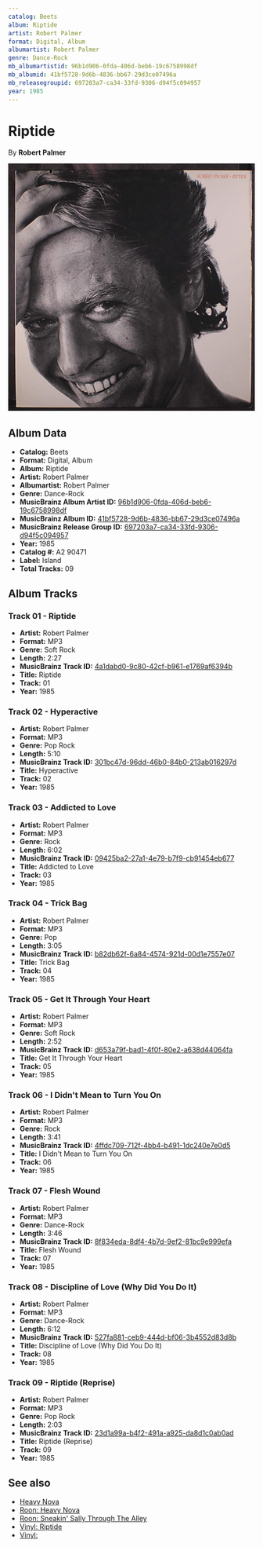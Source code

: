 ```yaml
---
catalog: Beets
album: Riptide
artist: Robert Palmer
format: Digital, Album
albumartist: Robert Palmer
genre: Dance-Rock
mb_albumartistid: 96b1d906-0fda-406d-beb6-19c6758998df
mb_albumid: 41bf5728-9d6b-4836-bb67-29d3ce07496a
mb_releasegroupid: 697203a7-ca34-33fd-9306-d94f5c094957
year: 1985
---
```


# Riptide

By **Robert Palmer**

![](../../assets/beetscovers/Robert_Palmer-Riptide.jpg)

## Album Data

- **Catalog:** Beets
- **Format:** Digital, Album
- **Album:** Riptide
- **Artist:** Robert Palmer
- **Albumartist:** Robert Palmer
- **Genre:** Dance-Rock
- **MusicBrainz Album Artist ID:** [96b1d906-0fda-406d-beb6-19c6758998df](https://musicbrainz.org/artist/96b1d906-0fda-406d-beb6-19c6758998df)
- **MusicBrainz Album ID:** [41bf5728-9d6b-4836-bb67-29d3ce07496a](https://musicbrainz.org/release/41bf5728-9d6b-4836-bb67-29d3ce07496a)
- **MusicBrainz Release Group ID:** [697203a7-ca34-33fd-9306-d94f5c094957](https://musicbrainz.org/release-group/697203a7-ca34-33fd-9306-d94f5c094957)
- **Year:** 1985
- **Catalog #:** A2 90471
- **Label:** Island
- **Total Tracks:** 09

## Album Tracks

### Track 01 - Riptide

- **Artist:** Robert Palmer
- **Format:** MP3
- **Genre:** Soft Rock
- **Length:** 2:27
- **MusicBrainz Track ID:** [4a1dabd0-9c80-42cf-b961-e1769af6394b](https://musicbrainz.org/recording/4a1dabd0-9c80-42cf-b961-e1769af6394b)
- **Title:** Riptide
- **Track:** 01
- **Year:** 1985

### Track 02 - Hyperactive

- **Artist:** Robert Palmer
- **Format:** MP3
- **Genre:** Pop Rock
- **Length:** 5:10
- **MusicBrainz Track ID:** [301bc47d-96dd-46b0-84b0-213ab016297d](https://musicbrainz.org/recording/301bc47d-96dd-46b0-84b0-213ab016297d)
- **Title:** Hyperactive
- **Track:** 02
- **Year:** 1985

### Track 03 - Addicted to Love

- **Artist:** Robert Palmer
- **Format:** MP3
- **Genre:** Rock
- **Length:** 6:02
- **MusicBrainz Track ID:** [09425ba2-27a1-4e79-b7f9-cb91454eb677](https://musicbrainz.org/recording/09425ba2-27a1-4e79-b7f9-cb91454eb677)
- **Title:** Addicted to Love
- **Track:** 03
- **Year:** 1985

### Track 04 - Trick Bag

- **Artist:** Robert Palmer
- **Format:** MP3
- **Genre:** Pop
- **Length:** 3:05
- **MusicBrainz Track ID:** [b82db62f-6a84-4574-921d-00d1e7557e07](https://musicbrainz.org/recording/b82db62f-6a84-4574-921d-00d1e7557e07)
- **Title:** Trick Bag
- **Track:** 04
- **Year:** 1985

### Track 05 - Get It Through Your Heart

- **Artist:** Robert Palmer
- **Format:** MP3
- **Genre:** Soft Rock
- **Length:** 2:52
- **MusicBrainz Track ID:** [d653a79f-bad1-4f0f-80e2-a638d44064fa](https://musicbrainz.org/recording/d653a79f-bad1-4f0f-80e2-a638d44064fa)
- **Title:** Get It Through Your Heart
- **Track:** 05
- **Year:** 1985

### Track 06 - I Didn't Mean to Turn You On

- **Artist:** Robert Palmer
- **Format:** MP3
- **Genre:** Rock
- **Length:** 3:41
- **MusicBrainz Track ID:** [4ffdc709-712f-4bb4-b491-1dc240e7e0d5](https://musicbrainz.org/recording/4ffdc709-712f-4bb4-b491-1dc240e7e0d5)
- **Title:** I Didn't Mean to Turn You On
- **Track:** 06
- **Year:** 1985

### Track 07 - Flesh Wound

- **Artist:** Robert Palmer
- **Format:** MP3
- **Genre:** Dance-Rock
- **Length:** 3:46
- **MusicBrainz Track ID:** [8f834eda-8df4-4b7d-9ef2-81bc9e999efa](https://musicbrainz.org/recording/8f834eda-8df4-4b7d-9ef2-81bc9e999efa)
- **Title:** Flesh Wound
- **Track:** 07
- **Year:** 1985

### Track 08 - Discipline of Love (Why Did You Do It)

- **Artist:** Robert Palmer
- **Format:** MP3
- **Genre:** Dance-Rock
- **Length:** 6:12
- **MusicBrainz Track ID:** [527fa881-ceb9-444d-bf06-3b4552d83d8b](https://musicbrainz.org/recording/527fa881-ceb9-444d-bf06-3b4552d83d8b)
- **Title:** Discipline of Love (Why Did You Do It)
- **Track:** 08
- **Year:** 1985

### Track 09 - Riptide (Reprise)

- **Artist:** Robert Palmer
- **Format:** MP3
- **Genre:** Pop Rock
- **Length:** 2:03
- **MusicBrainz Track ID:** [23d1a99a-b4f2-491a-a925-da8d1c0ab0ad](https://musicbrainz.org/recording/23d1a99a-b4f2-491a-a925-da8d1c0ab0ad)
- **Title:** Riptide (Reprise)
- **Track:** 09
- **Year:** 1985


## See also

- [Heavy Nova](Heavy_Nova.md)
- [Roon: Heavy Nova](../../Roon/Robert_Palmer/Heavy_Nova.md)
- [Roon: Sneakin' Sally Through The Alley](../../Roon/Robert_Palmer/Sneakin_Sally_Through_The_Alley.md)
- [Vinyl: Riptide](../../Vinyl/Robert_Palmer/Riptide.md)
- [Vinyl: ](../../Vinyl/Robert_Palmer/Robert_Palmer.md)
